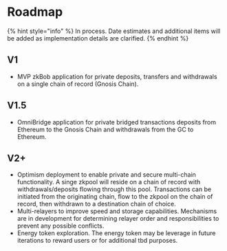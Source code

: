 # Roadmap

{% hint style="info" %}
In process. Date estimates and additional items will be added as implementation details are clarified.
{% endhint %}

## V1

* MVP zkBob application for private deposits, transfers and withdrawals on a single chain of record (Gnosis Chain).

## V1.5

* OmniBridge application for private bridged transactions deposits from Ethereum to the Gnosis Chain and withdrawals from the GC to Ethereum.

## V2+

* Optimism deployment to enable private and secure multi-chain functionality. A singe zkpool will reside on a chain of record with withdrawals/deposits flowing through this pool. Transactions can be initiated from the originating chain, flow to the zkpool on the chain of record, then withdrawn to a destination chain of choice.
* Multi-relayers to improve speed and storage capabilities. Mechanisms are in development for determining relayer order and responsibilities to prevent any possible conflicts.&#x20;
* Energy token exploration. The energy token may be leverage in future iterations to reward users or for additional tbd purposes.
